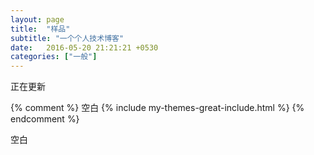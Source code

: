 ```yaml
---
layout: page
title:  "样品"
subtitle: "一个个人技术博客"
date:   2016-05-20 21:21:21 +0530
categories: ["一般"]
---
```


正在更新

{% comment %}
空白
{% include my-themes-great-include.html %}
{% endcomment %}

空白
